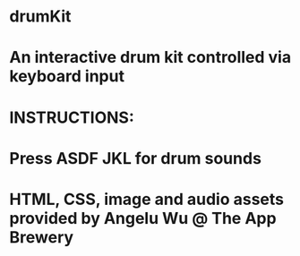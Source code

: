 # drumKit
# An interactive drum kit controlled via keyboard input

# INSTRUCTIONS:
# Press ASDF JKL for drum sounds

# HTML, CSS, image and audio assets provided by Angelu Wu @ The App Brewery

